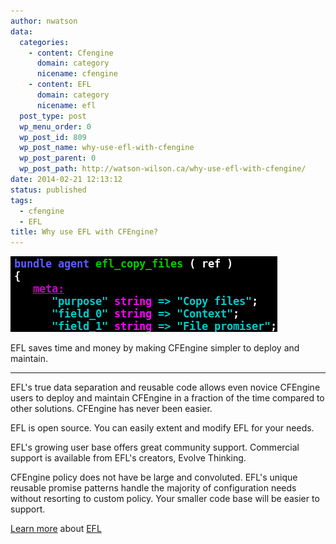 ```yaml
---
author: nwatson
data:
  categories:
    - content: Cfengine
      domain: category
      nicename: cfengine
    - content: EFL
      domain: category
      nicename: efl
  post_type: post
  wp_menu_order: 0
  wp_post_id: 809
  wp_post_name: why-use-efl-with-cfengine
  wp_post_parent: 0
  wp_post_path: http://watson-wilson.ca/why-use-efl-with-cfengine/
date: 2014-02-21 12:13:12
status: published
tags:
  - cfengine
  - EFL
title: Why use EFL with CFEngine?
---
```

![Evolve Free Library screen shoot](/static/images/efl_copy_files.png)

EFL saves time and money by making CFEngine simpler to deploy and
maintain.

---

EFL's true data separation and reusable code allows even novice
CFEngine users to deploy and maintain CFEngine in a fraction of the
time compared to other solutions. CFEngine has never been easier.

EFL is open source. You can easily extent and modify EFL for your
needs.

EFL's growing user base offers great community support. Commercial
support is available from EFL's creators, Evolve Thinking.

CFEngine policy does not have be large and convoluted. EFL's unique
reusable promise patterns handle the majority of configuration needs
without resorting to custom policy. Your smaller code base will be
easier to support.

[Learn more](/make-cfengine-simple-using-the-evolve-free-library/)
about [EFL](/category/cfengine/efl/)

